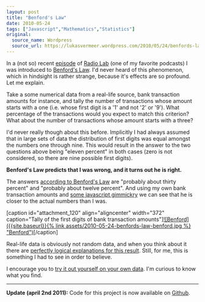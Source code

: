 ```yaml
---
layout: post
title: "Benford's Law"
date: 2010-05-24
tags: ["Javascript","Mathematics","Statistics"]
original:
  source_name: Wordpress
  source_url: https://lukasvermeer.wordpress.com/2010/05/24/benfords-law/
---
```


In a (not so) recent [episode](http://www.wnyc.org/shows/radiolab/episodes/2009/10/09/segments/137643) of [Radio Lab](http://www.wnyc.org/shows/radiolab/) (one of my favorite podcasts) I was introduced to [Benford's Law](http://en.wikipedia.org/wiki/Benford). I'd never heard of this phenomenon, which in hindsight is rather strange, because it's effects are so profound. Let me explain.

Take a some numerical data from a real-life source, bank transaction amounts for instance, and tally the number of transactions whose amount starts with a one (i.e. whose first digit is a '1' and not '2' or '9'). What percentage of the transactions would you expect to match this criterion? What about the number of transactions whose amount starts with a three?

I'd never really though about this before. Implicitly I had always assumed that in large sets of data the distribution of first digits was equal amongst the numbers one through nine. This would result in the answer to the two questions above being "eleven percent" in both cases (zero is not considered, so there are nine possible first digits).

**Benford's Law predicts that I was wrong, and it turns out he is right.**

The answers [according to Benford's Law](http://en.wikipedia.org/wiki/Benford) are "probably about thirty percent" and "probably about twelve percent". And using my own bank transaction amounts and [some javascript gimmickry](http://www.lukasvermeer.nl/projects/benford/) we can see that he is closer to the actual numbers than I was.

[caption id="attachment_120" align="aligncenter" width="372" caption="Tally of the first digits of bank transaction amounts"][![Benford]({{site.baseurl}}{% link assets/2010-05-24-benfords-law-benford.jpg %} "Benford")](http://www.lukasvermeer.nl/projects/benford/)[/caption]

Real-life data is obviously not random data, and when you think about it there are [perfectly logical explanations for this result](http://en.wikipedia.org/wiki/Benford). Still, for me, this is something I had to see in order to believe.

I encourage you to [try it out yourself on your own data](http://www.lukasvermeer.nl/projects/benford/). I'm curious to know what you find.

* * *

**Update (april 2nd 2011):** Code for this project is now available on [Github](https://github.com/lukasvermeer/benford).

&nbsp;